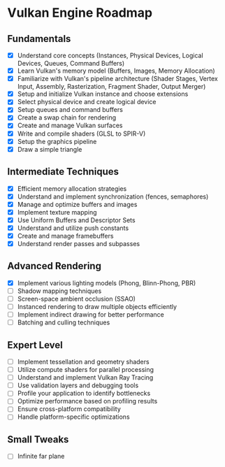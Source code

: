 # Vulkan Engine Roadmap

## Fundamentals
- [x] Understand core concepts (Instances, Physical Devices, Logical Devices, Queues, Command Buffers)
- [x] Learn Vulkan's memory model (Buffers, Images, Memory Allocation)
- [x] Familiarize with Vulkan's pipeline architecture (Shader Stages, Vertex Input, Assembly, Rasterization, Fragment Shader, Output Merger)
- [x] Setup and initialize Vulkan instance and choose extensions
- [x] Select physical device and create logical device
- [x] Setup queues and command buffers
- [x] Create a swap chain for rendering
- [x] Create and manage Vulkan surfaces
- [x] Write and compile shaders (GLSL to SPIR-V)
- [x] Setup the graphics pipeline
- [x] Draw a simple triangle

## Intermediate Techniques
- [x] Efficient memory allocation strategies
- [x] Understand and implement synchronization (fences, semaphores)
- [x] Manage and optimize buffers and images
- [x] Implement texture mapping
- [x] Use Uniform Buffers and Descriptor Sets
- [x] Understand and utilize push constants
- [x] Create and manage framebuffers
- [x] Understand render passes and subpasses

## Advanced Rendering
- [x] Implement various lighting models (Phong, Blinn-Phong, PBR)
- [ ] Shadow mapping techniques
- [ ] Screen-space ambient occlusion (SSAO)
- [ ] Instanced rendering to draw multiple objects efficiently
- [ ] Implement indirect drawing for better performance
- [ ] Batching and culling techniques

## Expert Level
- [ ] Implement tessellation and geometry shaders
- [ ] Utilize compute shaders for parallel processing
- [ ] Understand and implement Vulkan Ray Tracing
- [ ] Use validation layers and debugging tools
- [ ] Profile your application to identify bottlenecks
- [ ] Optimize performance based on profiling results
- [ ] Ensure cross-platform compatibility
- [ ] Handle platform-specific optimizations

## Small Tweaks
- [ ] Infinite far plane
